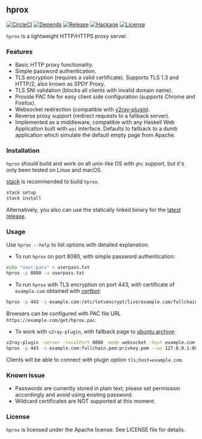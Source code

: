 ## hprox

[![CircleCI](https://circleci.com/gh/bjin/hprox.svg?style=shield)](https://circleci.com/gh/bjin/hprox)
[![Depends](https://img.shields.io/hackage-deps/v/hprox.svg)](https://packdeps.haskellers.com/feed?needle=hprox)
[![Release](https://img.shields.io/github/release/bjin/hprox.svg)](https://github.com/bjin/hprox/releases)
[![Hackage](https://img.shields.io/hackage/v/hprox.svg)](https://hackage.haskell.org/package/hprox)
[![License](https://img.shields.io/github/license/bjin/hprox.svg)](https://github.com/bjin/hprox/blob/master/LICENSE)

`hprox` is a lightweight HTTP/HTTPS proxy server.

### Features

* Basic HTTP proxy functionality.
* Simple password authentication.
* TLS encryption (requires a valid certificate). Supports TLS 1.3 and HTTP/2, also known as SPDY Proxy.
* TLS SNI validation (blocks all clients with invalid domain name).
* Provide PAC file for easy client side configuration (supports Chrome and Firefox).
* Websocket redirection (compatible with [v2ray-plugin](https://github.com/shadowsocks/v2ray-plugin)).
* Reverse proxy support (redirect requests to a fallback server).
* Implemented as a middleware, compatible with any Haskell Web Application built with `wai` interface.
  Defaults to fallback to a dumb application which simulate the default empty page from Apache.

### Installation

`hprox` should build and work on all unix-like OS with `ghc` support, but it's only
been tested on Linux and macOS.

[stack](https://docs.haskellstack.org/en/stable/README/#how-to-install) is recommended to build `hprox`.

```sh
stack setup
stack install
```

Alternatively, you also can use the statically linked binary for the [latest release](https://github.com/bjin/hprox/releases).

### Usage

Use `hprox --help` to list options with detailed explanation.

* To run `hprox` on port 8080, with simple password authentication:

```sh
echo "user:pass" > userpass.txt
hprox -p 8080 -a userpass.txt
```

* To run `hprox` with TLS encryption on port 443, with certificate of `example.com` obtained with [certbot](https://certbot.eff.org/):

```sh
hprox -p 443 -s example.com:/etc/letsencrypt/live/example.com/fullchain.pem:/etc/letsencrypt/live/example.com/privkey.pem
```

Browsers can be configured with PAC file URL `https://example.com/get/hprox.pac`.

* To work with `v2ray-plugin`, with fallback page to [ubuntu archive](http://archive.ubuntu.com/):

```sh
v2ray-plugin -server -localPort 8080 -mode websocket -host example.com -remotePort xxxx
hprox -p 443 -s example.com:fullchain.pem:privkey.pem --ws 127.0.0.1:8080 --rev archive.ubuntu.com:80
```

Clients will be able to connect with plugin option `tls;host=example.com`.

### Known Issue

* Passwords are currently stored in plain text, please set permission accordingly and
  avoid using existing password.
* Wildcard certificates are NOT supported at this moment.

### License

`hprox` is licensed under the Apache license. See LICENSE file for details.
